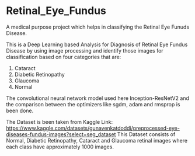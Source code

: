 # Retinal_Eye_Fundus
A medical purpose project which helps in classifying the Retinal Eye Funuds Disease.

This is a Deep Learning based Analysis for Diagnosis of Retinal Eye Fundus Disease by using image processing and identify those images for classification based on four categories that are:
1. Cataract
2. Diabetic Retinopathy
3. Glaucoma
4. Normal

The convolutional neural network model used here Inception-ResNetV2 and the comparison between the optimizers like sgdm, adam and rmsprop is been done. 

The Dataset is been taken from Kaggle
Link:
https://www.kaggle.com/datasets/gunavenkatdoddi/preprocessed-eye-diseases-fundus-images?select=seg_dataset 
This Dataset consists of Normal, Diabetic Retinopathy, Cataract and Glaucoma retinal images where each class have approximately 1000 images.
